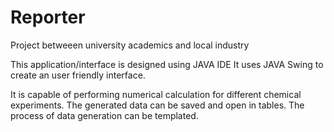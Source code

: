 # Reporter
Project betweeen university academics and local industry

This application/interface is designed using JAVA IDE
It uses JAVA Swing to create an user friendly interface. 

It is capable of performing numerical calculation for different chemical experiments. 
The generated data can be saved and open in tables.
The process of data generation can be templated.
